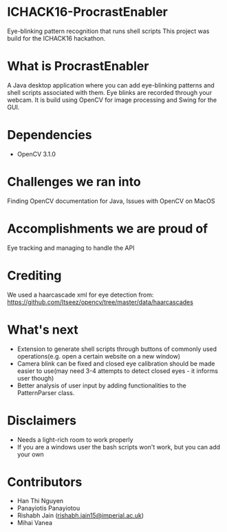 # ICHACK16-ProcrastEnabler
Eye-blinking pattern recognition that runs shell scripts
This project was build for the ICHACK16 hackathon.

# What is ProcrastEnabler
A Java desktop application where you can add eye-blinking patterns and shell scripts associated with them.
Eye blinks are recorded through your webcam.
It is build using OpenCV for image processing and Swing for the GUI.

# Dependencies
 - OpenCV 3.1.0

# Challenges we ran into
Finding OpenCV documentation for Java, Issues with OpenCV on MacOS

# Accomplishments we are proud of
Eye tracking and managing to handle the API

# Crediting
We used a haarcascade xml for eye detection from:
https://github.com/Itseez/opencv/tree/master/data/haarcascades

# What's next
 - Extension to generate shell scripts through buttons of commonly used operations(e.g. open a certain website on a new window)
 - Camera blink can be fixed and closed eye calibration should be made easier to use(may need 3-4 attempts to detect closed eyes - it informs user though)
 - Better analysis of user input by adding functionalities to the PatternParser class.

# Disclaimers
 - Needs a light-rich room to work properly
 - If you are a windows user the bash scripts won't work, but you can add your own

# Contributors
 - Han Thi Nguyen
 - Panayiotis Panayiotou
 - Rishabh Jain (rishabh.jain15@imperial.ac.uk)
 - Mihai Vanea
